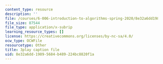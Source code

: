 ```yaml
---
content_type: resource
description: ''
file: /courses/6-006-introduction-to-algorithms-spring-2020/8e32a6dd19895684b489224bc8820f1a_i9OAOk0CUQE.vtt
file_size: 87544
file_type: application/x-subrip
learning_resource_types: []
license: https://creativecommons.org/licenses/by-nc-sa/4.0/
ocw_type: OCWFile
resourcetype: Other
title: 3play caption file
uid: 8e32a6dd-1989-5684-b489-224bc8820f1a
---
```

